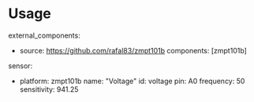 # Usage

external_components:
  - source: https://github.com/rafal83/zmpt101b
    components: [zmpt101b]

sensor:
  - platform: zmpt101b
    name: "Voltage"
    id: voltage
    pin: A0
    frequency: 50
    sensitivity: 941.25